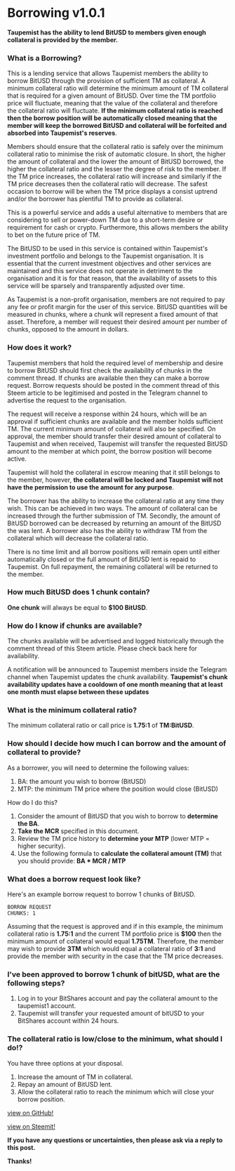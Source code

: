 # Borrowing v1.0.1

**Taupemist has the ability to lend BitUSD to members given enough collateral is provided by the member.**

### What is a Borrowing?
This is a lending service that allows Taupemist members the ability to borrow BitUSD through the provision of sufficient TM as collateral.
A minimum collateral ratio will determine the minimum amount of TM collateral that is required for a given amount of BitUSD.
Over time the TM portfolio price will fluctuate, meaning that the value of the collateral and therefore the collateral ratio will fluctuate. **If the minimum collateral ratio is reached then the borrow position will be automatically closed meaning that the member will keep the borrowed BitUSD and collateral will be forfeited and absorbed into Taupemist's reserves**.

Members should ensure that the collateral ratio is safely over the minimum collateral ratio to minimise the risk of automatic closure.
In short, the higher the amount of collateral and the lower the amount of BitUSD borrowed, the higher the collateral ratio and the lesser the degree of risk to the member.
If the TM price increases, the collateral ratio will increase and similarly if the TM price decreases then the collateral ratio will decrease.
The safest occasion to borrow will be when the TM price displays a consist uptrend and/or the borrower has plentiful TM to provide as collateral.

This is a powerful service and adds a useful alternative to members that are considering to sell or power-down TM due to a short-term desire or requirement for cash or crypto. Furthermore, this allows members the ability to bet on the future price of TM.

The BitUSD to be used in this service is contained within Taupemist's investment portfolio and belongs to the Taupemist organisation. It is essential that the current investment objectives and other services are maintained and this service does not operate in detriment to the organisation and it is for that reason, that the availability of assets to this service will be sparsely and transparently adjusted over time.

As Taupemist is a non-profit organisation, members are not required to pay any fee or profit margin for the user of this service.
BitUSD quantities will be measured in chunks, where a chunk will represent a fixed amount of that asset.
Therefore, a member will request their desired amount per number of chunks, opposed to the amount in dollars.

### How does it work?
Taupemist members that hold the required level of membership and desire to borrow BitUSD should first check the availability of chunks in the comment thread. If chunks are available then they can make a borrow request. Borrow requests should be posted in the comment thread of this Steem article to be legitimised and posted in the Telegram channel to advertise the request to the organisation.

The request will receive a response within 24 hours, which will be an approval if sufficient chunks are available and the member holds sufficient TM. The current minimum amount of collateral will also be specified.
On approval, the member should transfer their desired amount of collateral to Taupemist and when received, Taupemist will transfer the requested BitUSD amount to the member at which point, the borrow position will become active.

Taupemist will hold the collateral in escrow meaning that it still belongs to the member, however, **the collateral will be locked and Taupemist will not have the permission to use the amount for any purpose**.

The borrower has the ability to increase the collateral ratio at any time they wish. This can be achieved in two ways. The amount of collateral can be increased through the further submission of TM.
Secondly, the amount of BitUSD borrowed can be decreased by returning an amount of the BitUSD the was lent.
A borrower also has the ability to withdraw TM from the collateral which will decrease the collateral ratio.

There is no time limit and all borrow positions will remain open until either automatically closed or the full amount of BitUSD lent is repaid to Taupemist.
On full repayment, the remaining collateral will be returned to the member.

### How much BitUSD does 1 chunk contain?
**One chunk** will always be equal to **$100 BitUSD**.

### How do I know if chunks are available?
The chunks available will be advertised and logged historically through the comment thread of this Steem article.
Please check back here for availability.

A notification will be announced to Taupemist members inside the Telegram channel when Taupemist updates the chunk availability.
**Taupemist's chunk availability updates have a cooldown of one month meaning that at least one month must elapse between these updates**

### What is the minimum collateral ratio?
The minimum collateral ratio or call price is **1.75:1** of **TM:BitUSD**.

### How should I decide how much I can borrow and the amount of collateral to provide?

As a borrower, you will need to determine the following values:
1. BA: the amount you wish to borrow (BitUSD)
2. MTP: the minimum TM price where the position would close (BitUSD)

How do I do this?
1. Consider the amount of BitUSD that you wish to borrow to **determine the BA**.
3. **Take the MCR** specified in this document.
2. Review the TM price history to **determine your MTP** (lower MTP = higher security).
2. Use the following formula to **calculate the collateral amount (TM)** that you should provide: **BA * MCR / MTP**

### What does a borrow request look like?
Here's an example borrow request to borrow 1 chunks of BitUSD.
```
BORROW REQUEST
CHUNKS: 1
```
Assuming that the request is approved and if in this example, the minimum collateral ratio is **1.75:1** and the current TM portfolio price is **$100** then the minimum amount of collateral would equal **1.75TM**.
Therefore, the member may wish to provide **3TM** which would equal a collateral ratio of **3:1** and provide the member with security in the case that the TM price decreases.

### I've been approved to borrow 1 chunk of bitUSD, what are the following steps?
1. Log in to your BitShares account and pay the collateral amount to the taupemist1 account.
2. Taupemist will transfer your requested amount of bitUSD to your BitShares account within 24 hours.

### The collateral ratio is low/close to the minimum, what should I do!?
You have three options at your disposal.
1. Increase the amount of TM in collateral.
2. Repay an amount of BitUSD lent.
3. Allow the collateral ratio to reach the minimum which will close your borrow position.

[view on GitHub!](https://github.com/TaupeMist/TaupeMist/blob/master/Borrowing.md)

[view on Steemit!](https://steemit.com/taupemist/@cmorton/borrowing-v1-0-0)

**If you have any questions or uncertainties, then please ask via a reply to this post.**

**Thanks!**
